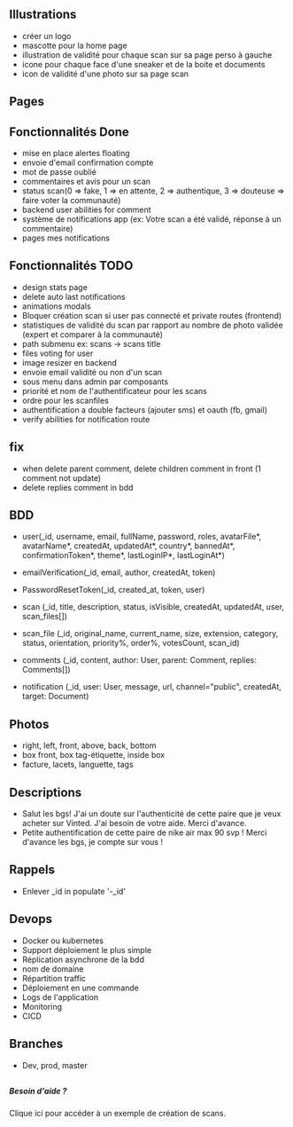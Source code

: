 ## Illustrations
- créer un logo
- mascotte pour la home page
- illustration de validité pour chaque scan sur sa page perso à gauche
- icone pour chaque face d'une sneaker et de la boite et documents
- icon de validité d'une photo sur sa page scan

## Pages

## Fonctionnalités Done
- mise en place alertes floating
- envoie d'email confirmation compte
- mot de passe oublié
- commentaires et avis pour un scan
- status scan(0 => fake, 1 => en attente, 2 => authentique, 3 => douteuse => faire voter la communauté)
- backend user abilities for comment
- système de notifications app (ex: Votre scan a été validé, réponse à un commentaire)
- pages mes notifications

## Fonctionnalités TODO
- design stats page
- delete auto last notifications
- animations modals
- Bloquer création scan si user pas connecté et private routes (frontend)
- statistiques de validité du scan par rapport au nombre de photo validée (expert et comparer à la communauté)
- path submenu ex: scans -> scans title
- files voting for user
- image resizer en backend
- envoie email validité ou non d'un scan
- sous menu dans admin par composants
- priorité et nom de l'authentificateur pour les scans
- ordre pour les scanfiles
- authentification a double facteurs (ajouter sms) et oauth (fb, gmail)
- verify abilities for notification route

## fix
- when delete parent comment, delete children comment in front (1 comment not update)
- delete replies comment in bdd

## BDD
- user(_id, username, email, fullName, password, roles, avatarFile*, avatarName*, createdAt, updatedAt*, country*, bannedAt*, confirmationToken*, theme*, lastLoginIP*,
  lastLoginAt*)
  
- emailVerification(_id, email, author, createdAt, token)

- PasswordResetToken(_id, created_at, token, user)
  
- scan (_id, title, description, status, isVisible, createdAt, updatedAt, user, scan_files[])
  
- scan_file (_id, original_name, current_name, size, extension, category, status, orientation, priority%, order%, votesCount, scan_id)

- comments (_id, content, author: User, parent: Comment, replies: Comments[])

- notification (_id, user: User, message, url, channel="public", createdAt, target: Document)

## Photos
- right, left, front, above, back, bottom
- box front, box tag-étiquette, inside box
- facture, lacets, languette, tags

## Descriptions
- Salut les bgs! J'ai un doute sur l'authenticité de cette paire que je veux acheter sur Vinted. J'ai besoin de votre aide. Merci d'avance.
- Petite authentification de cette paire de nike air max 90 svp ! Merci d'avance les bgs, je compte sur vous !
  
## Rappels
- Enlever _id in populate  '-_id'

## Devops
- Docker ou kubernetes
- Support déploiement le plus simple
- Réplication asynchrone de la bdd
- nom de domaine
- Répartition traffic
- Déploiement en une commande
- Logs de l'application
- Monitoring
- CICD

## Branches
- Dev, prod, master

## 
<div>
<h5 className="h5 mb2">Besoin d'aide ?</h5>
<p className="text-light">
<a className="underline">Clique ici</a> pour accéder à un exemple
de création de scans.
</p>
</div>